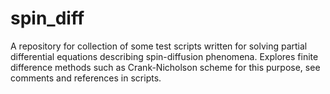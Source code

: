 # spin_diff
A repository for collection of some test scripts written for solving partial differential equations describing spin-diffusion phenomena. Explores finite difference methods such as Crank-Nicholson scheme for this purpose, see comments and references in scripts.
